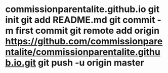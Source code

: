 # commissionparentalite.github.io git init git add README.md git commit -m first commit git remote add origin https://github.com/commissionparentalite/commissionparentalite.github.io.git git push -u origin master
